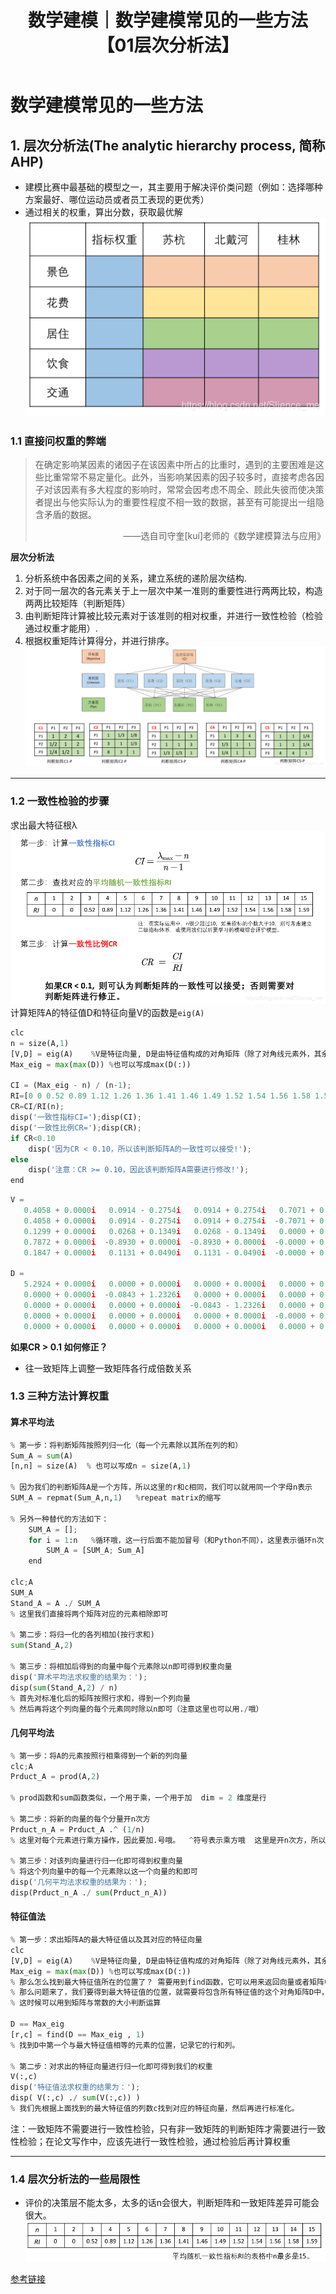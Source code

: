 ﻿---
layout: post
title: 数学建模｜数学建模常见的一些方法【01层次分析法】
categories: [数学建模]
description: 数学建模常见的一些方法【01层次分析法】
keywords: 编程语言, 数学建模
mermaid: false
sequence: false
flow: false
mathjax: false
mindmap: false
mindmap2: false
---

# 数学建模常见的一些方法
## 1. 层次分析法(The analytic hierarchy process, 简称AHP)
- 建模比赛中最基础的模型之一，其主要用于解决评价类问题（例如：选择哪种方案最好、哪位运动员或者员工表现的更优秀）
- 通过相关的权重，算出分数，获取最优解
![Alt Text](/images/posts/7c8448d5abfd40f9b364434a4292ec30.png)
### 1.1 直接问权重的弊端

> 在确定影响某因素的诸因子在该因素中所占的比重时，遇到的主要困难是这些比重常常不易定量化。此外，当影响某因素的因子较多时，直接考虑各因子对该因素有多大程度的影响时，常常会因考虑不周全、顾此失彼而使决策者提出与他实际认为的重要性程度不相一致的数据，甚至有可能提出一组隐含矛盾的数据。<p align="right">——选自司守奎[kuí]老师的《数学建模算法与应用》</p>

**层次分析法**
1. 分析系统中各因素之间的关系，建立系统的递阶层次结构.
2. 对于同一层次的各元素关于上一层次中某一准则的重要性进行两两比较，构造两两比较矩阵（判断矩阵）
3. 由判断矩阵计算被比较元素对于该准则的相对权重，并进行一致性检验（检验通过权重才能用）.
4. 根据权重矩阵计算得分，并进行排序。
![Alt Text](/images/posts/ac9a347105604aa789a6238c37cf3056.png)
---
### 1.2 一致性检验的步骤
求出最大特征根λ
![Alt Text](/images/posts/5a68ec3a193e46b19e5b86992830fd0e.png)
计算矩阵A的特征值D和特征向量V的函数是`eig(A)`
```python
clc  
n = size(A,1)
[V,D] = eig(A)    %V是特征向量, D是由特征值构成的对角矩阵（除了对角线元素外，其余位置元素全为0）
Max_eig = max(max(D)) %也可以写成max(D(:))

CI = (Max_eig - n) / (n-1);
RI=[0 0 0.52 0.89 1.12 1.26 1.36 1.41 1.46 1.49 1.52 1.54 1.56 1.58 1.59];  %注意，这里的RI最多支持 n = 15
CR=CI/RI(n);
disp('一致性指标CI=');disp(CI);
disp('一致性比例CR=');disp(CR);
if CR<0.10
    disp('因为CR < 0.10，所以该判断矩阵A的一致性可以接受!');
else
    disp('注意：CR >= 0.10，因此该判断矩阵A需要进行修改!');
end
```

```python
V =
   0.4058 + 0.0000i   0.0914 - 0.2754i   0.0914 + 0.2754i   0.7071 + 0.0000i  -0.2298 + 0.0000i
   0.4058 + 0.0000i   0.0914 - 0.2754i   0.0914 + 0.2754i  -0.7071 + 0.0000i  -0.2298 + 0.0000i
   0.1299 + 0.0000i   0.0268 + 0.1349i   0.0268 - 0.1349i   0.0000 + 0.0000i  -0.3457 + 0.0000i
   0.7872 + 0.0000i  -0.8930 + 0.0000i  -0.8930 + 0.0000i  -0.0000 + 0.0000i   0.6897 + 0.0000i
   0.1847 + 0.0000i   0.1131 + 0.0490i   0.1131 - 0.0490i  -0.0000 + 0.0000i   0.5470 + 0.0000i

D =
   5.2924 + 0.0000i   0.0000 + 0.0000i   0.0000 + 0.0000i   0.0000 + 0.0000i   0.0000 + 0.0000i
   0.0000 + 0.0000i  -0.0843 + 1.2326i   0.0000 + 0.0000i   0.0000 + 0.0000i   0.0000 + 0.0000i
   0.0000 + 0.0000i   0.0000 + 0.0000i  -0.0843 - 1.2326i   0.0000 + 0.0000i   0.0000 + 0.0000i
   0.0000 + 0.0000i   0.0000 + 0.0000i   0.0000 + 0.0000i  -0.0000 + 0.0000i   0.0000 + 0.0000i
   0.0000 + 0.0000i   0.0000 + 0.0000i   0.0000 + 0.0000i   0.0000 + 0.0000i  -0.1238 + 0.0000i
```
**如果CR > 0.1 如何修正？**
- 往一致矩阵上调整一致矩阵各行成倍数关系

### 1.3 三种方法计算权重
#### 算术平均法 
```python
% 第一步：将判断矩阵按照列归一化（每一个元素除以其所在列的和）
Sum_A = sum(A)
[n,n] = size(A)  % 也可以写成n = size(A,1)

% 因为我们的判断矩阵A是一个方阵，所以这里的r和c相同，我们可以就用同一个字母n表示
SUM_A = repmat(Sum_A,n,1)   %repeat matrix的缩写

% 另外一种替代的方法如下：
    SUM_A = [];
    for i = 1:n   %循环哦，这一行后面不能加冒号（和Python不同），这里表示循环n次
        SUM_A = [SUM_A; Sum_A]
    end
    
clc;A
SUM_A
Stand_A = A ./ SUM_A
% 这里我们直接将两个矩阵对应的元素相除即可

% 第二步：将归一化的各列相加(按行求和)
sum(Stand_A,2)

% 第三步：将相加后得到的向量中每个元素除以n即可得到权重向量
disp('算术平均法求权重的结果为：');
disp(sum(Stand_A,2) / n)
% 首先对标准化后的矩阵按照行求和，得到一个列向量
% 然后再将这个列向量的每个元素同时除以n即可（注意这里也可以用./哦）
```

#### 几何平均法

```python
% 第一步：将A的元素按照行相乘得到一个新的列向量
clc;A
Prduct_A = prod(A,2)

% prod函数和sum函数类似，一个用于乘，一个用于加  dim = 2 维度是行

% 第二步：将新的向量的每个分量开n次方
Prduct_n_A = Prduct_A .^ (1/n)
% 这里对每个元素进行乘方操作，因此要加.号哦。  ^符号表示乘方哦  这里是开n次方，所以我们等价求1/n次方

% 第三步：对该列向量进行归一化即可得到权重向量
% 将这个列向量中的每一个元素除以这一个向量的和即可
disp('几何平均法求权重的结果为：');
disp(Prduct_n_A ./ sum(Prduct_n_A))
```

#### 特征值法

```python
% 第一步：求出矩阵A的最大特征值以及其对应的特征向量
clc
[V,D] = eig(A)    %V是特征向量, D是由特征值构成的对角矩阵（除了对角线元素外，其余位置元素全为0）
Max_eig = max(max(D)) %也可以写成max(D(:))
% 那么怎么找到最大特征值所在的位置了？ 需要用到find函数，它可以用来返回向量或者矩阵中不为0的元素的位置索引。
% 那么问题来了，我们要得到最大特征值的位置，就需要将包含所有特征值的这个对角矩阵D中，不等于最大特征值的位置全变为0
% 这时候可以用到矩阵与常数的大小判断运算

D == Max_eig
[r,c] = find(D == Max_eig , 1)
% 找到D中第一个与最大特征值相等的元素的位置，记录它的行和列。

% 第二步：对求出的特征向量进行归一化即可得到我们的权重
V(:,c)
disp('特征值法求权重的结果为：');
disp( V(:,c) ./ sum(V(:,c)) )
% 我们先根据上面找到的最大特征值的列数c找到对应的特征向量，然后再进行标准化。
```

注：一致矩阵不需要进行一致性检验，只有非一致矩阵的判断矩阵才需要进行一致性检验；在论文写作中，应该先进行一致性检验，通过检验后再计算权重

---
### 1.4 层次分析法的一些局限性
- 评价的决策层不能太多，太多的话n会很大，判断矩阵和一致矩阵差异可能会很大。
![Alt Text](/images/posts/f2af9593f2244624b4e1a2b8520c80e9.png)

[参考链接](https://www.youtube.com/watch?v=G3ESRIDUC5w&list=PLvce_oy4ggsHzrmgBz8vwQqRmezDOzo1N)
